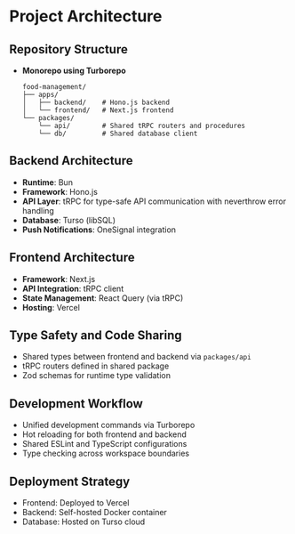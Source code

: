 # Project Architecture

## Repository Structure

- **Monorepo using Turborepo**
  ```
  food-management/
  ├── apps/
  │   ├── backend/    # Hono.js backend
  │   └── frontend/   # Next.js frontend
  └── packages/
      └── api/        # Shared tRPC routers and procedures
      └── db/         # Shared database client
  ```

## Backend Architecture

- **Runtime**: Bun
- **Framework**: Hono.js
- **API Layer**: tRPC for type-safe API communication with neverthrow error handling
- **Database**: Turso (libSQL)
- **Push Notifications**: OneSignal integration

## Frontend Architecture

- **Framework**: Next.js
- **API Integration**: tRPC client
- **State Management**: React Query (via tRPC)
- **Hosting**: Vercel

## Type Safety and Code Sharing

- Shared types between frontend and backend via `packages/api`
- tRPC routers defined in shared package
- Zod schemas for runtime type validation

## Development Workflow

- Unified development commands via Turborepo
- Hot reloading for both frontend and backend
- Shared ESLint and TypeScript configurations
- Type checking across workspace boundaries

## Deployment Strategy

- Frontend: Deployed to Vercel
- Backend: Self-hosted Docker container
- Database: Hosted on Turso cloud
